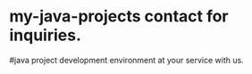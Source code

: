 # my-java-projects contact for inquiries.
#java project development environment at your service with us.
